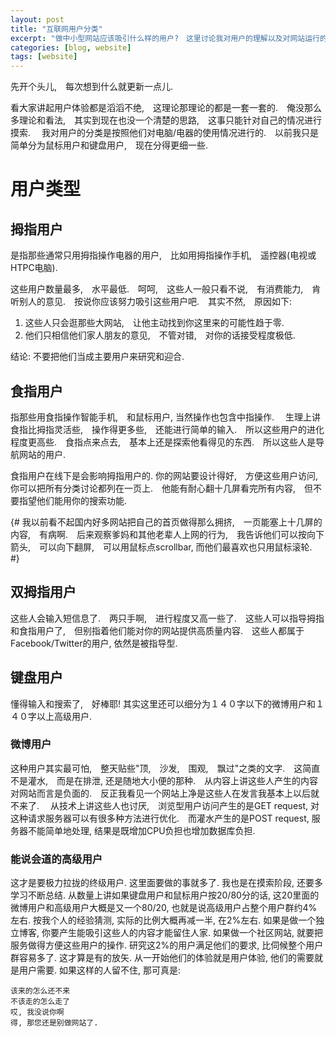 ```yaml
---
layout: post
title: "互联网用户分类"
excerpt: "做中小型网站应该吸引什么样的用户?　这里讨论我对用户的理解以及对网站运行的影响."
categories: [blog, website]
tags: [website]
---
```



先开个头儿,　每次想到什么就更新一点儿.　

看大家讲起用户体验都是滔滔不绝,　这理论那理论的都是一套一套的.　俺没那么多理论和看法,　其实到现在也没一个清楚的思路,　这事只能针对自己的情况进行摸索.　
我对用户的分类是按照他们对电脑/电器的使用情况进行的.　以前我只是简单分为鼠标用户和键盘用户,　现在分得更细一些.　

用户类型
=========
拇指用户
---------
是指那些通常只用拇指操作电器的用户,　比如用拇指操作手机,　遥控器(电视或HTPC电脑).

这些用户数量最多,　水平最低.　呵呵,　这些人一般只看不说,　有消费能力,　肯听别人的意见.　按说你应该努力吸引这些用户吧.　其实不然,　原因如下:
    
1. 这些人只会逛那些大网站,　让他主动找到你这里来的可能性趋于零.　
1. 他们只相信他们家人朋友的意见,　不管对错,　对你的话接受程度极低.

结论: 不要把他们当成主要用户来研究和迎合.　

食指用户
----------
指那些用食指操作智能手机,　和鼠标用户, 当然操作也包含中指操作.　
生理上讲食指比拇指灵活些,　操作得更多些,　还能进行简单的输入.　所以这些用户的进化程度更高些.　食指点来点去,　基本上还是探索他看得见的东西.　所以这些人是导航网站的用户.　

食指用户在线下是会影响拇指用户的. 你的网站要设计得好,　方便这些用户访问,　你可以把所有分类讨论都列在一页上.　他能有耐心翻十几屏看完所有内容,　但不要指望他们能用你的搜索功能.　

{# 我以前看不起国内好多网站把自己的首页做得那么拥挤,　一页能塞上十几屏的内容,　有病啊.　后来观察爹妈和其他老辈人上网的行为,　我告诉他们可以按向下箭头,　可以向下翻屏,　可以用鼠标点scrollbar, 而他们最喜欢也只用鼠标滚轮.　#}

双拇指用户
----------
这些人会输入短信息了.　两只手啊,　进行程度又高一些了.　这些人可以指导拇指和食指用户了,　但别指着他们能对你的网站提供高质量内容.　这些人都属于Facebook/Twitter的用户, 依然是被指导型.　

键盘用户
----------
懂得输入和搜索了,　好棒耶! 其实这里还可以细分为１４０字以下的微博用户和１４０字以上高级用户.　

### 微博用户
这种用户其实最可怕,　整天贴些"顶,　沙发,　围观,　飘过"之类的文字.　这简直不是灌水,　而是在排泄, 还是随地大小便的那种.　从内容上讲这些人产生的内容对网站而言是负面的.　反正我看见一个网站上净是这些人在发言我基本上以后就不来了.　
从技术上讲这些人也讨厌,　浏览型用户访问产生的是GET request, 对这种请求服务器可以有很多种方法进行优化.　而灌水产生的是POST request, 服务器不能简单地处理, 结果是既增加CPU负担也增加数据库负担.　

### 能说会道的高级用户
这才是要极力拉拢的终级用户. 这里面要做的事就多了. 我也是在摸索阶段, 还要多学习不断总结. 
从数量上讲如果键盘用户和鼠标用户按20/80分的话,
这20里面的微博用户和高级用户大概是又一个80/20,
也就是说高级用户占整个用户群约4%左右. 按我个人的经验猜测,
实际的比例大概再减一半, 在2%左右. 
如果是做一个独立博客, 你要产生能吸引这些人的内容才能留住人家. 
如果做一个社区网站, 就要把服务做得方便这些用户的操作.
研究这2%的用户满足他们的要求, 比伺候整个用户群容易多了. 这才算是有的放矢.
从一开始他们的体验就是用户体验, 他们的需要就是用户需要. 如果这样的人留不住,
那可真是:

    该来的怎么还不来
    不该走的怎么走了
    哎, 我没说你啊
    得, 那您还是别做网站了. 




